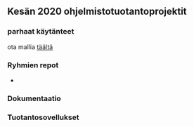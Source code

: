 ## Kesän 2020 ohjelmistotuotantoprojektit

### parhaat käytänteet

ota mallia [täältä](https://github.com/ohtu-ohjaajat/OhTuHistory/blob/master/reference.md)

### Ryhmien repot
- 

### Dokumentaatio

### Tuotantosovellukset
